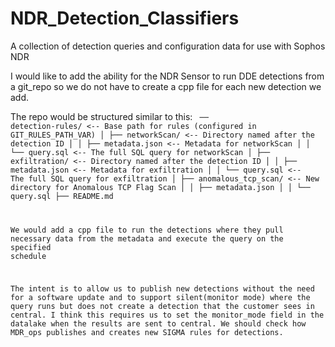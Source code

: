 # NDR_Detection_Classifiers
A collection of detection queries and configuration data for use with Sophos NDR

I would like to add the ability for the NDR Sensor to run DDE detections from a git_repo so we do not have to create a cpp file for each new detection we add.

The repo would be structured similar to this:
<code> 
── detection-rules/                 <-- Base path for rules (configured in GIT_RULES_PATH_VAR)
│   ├── networkScan/                 <-- Directory named after the detection ID
│   │   ├── metadata.json            <-- Metadata for networkScan
│   │   └── query.sql                <-- The full SQL query for networkScan
│   ├── exfiltration/                <-- Directory named after the detection ID
│   │   ├── metadata.json            <-- Metadata for exfiltration
│   │   └── query.sql                <-- The full SQL query for exfiltration
│   ├── anomalous_tcp_scan/          <-- New directory for Anomalous TCP Flag Scan
│   │   ├── metadata.json
│   │   └── query.sql
├── README.md

We would add a cpp file to run the detections where they pull necessary data from the metadata and execute the query on the specified schedule

The intent is to allow us to publish new detections without the need for a software update and to support silent(monitor mode) where the query runs but does not create a detection that the customer sees in central. I think this requires us to set the monitor_mode field in the datalake when the results are sent to central. We should check how MDR_ops publishes and creates new SIGMA rules for detections.
